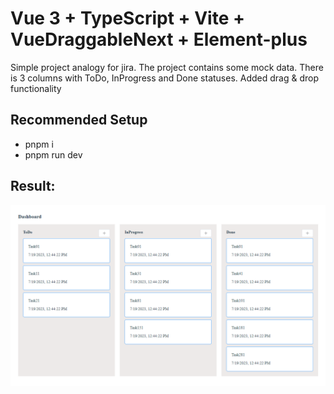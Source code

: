 # Vue 3 + TypeScript + Vite + VueDraggableNext + Element-plus
Simple project analogy for jira. The project contains some mock data. There is 3 columns with ToDo, InProgress and Done statuses. Added drag & drop functionality

## Recommended Setup
- pnpm i
- pnpm run dev

## Result:
![Alt text](image.png)

